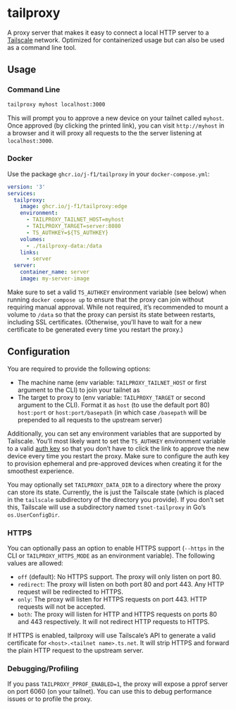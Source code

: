 # tailproxy

A proxy server that makes it easy to connect a local HTTP server to a [Tailscale](https://tailscale.com) network. Optimized for containerized usage but can also be used as a command line tool.

## Usage

### Command Line

```bash
tailproxy myhost localhost:3000
```

This will prompt you to approve a new device on your tailnet called `myhost`. Once approved (by clicking the printed link), you can visit `http://myhost` in a browser and it will proxy all requests to the the server listening at `localhost:3000`.

### Docker

Use the package `ghcr.io/j-f1/tailproxy` in your `docker-compose.yml`:

```yaml
version: '3'
services:
  tailproxy:
    image: ghcr.io/j-f1/tailproxy:edge
    environment:
      - TAILPROXY_TAILNET_HOST=myhost
      - TAILPROXY_TARGET=server:8080
      - TS_AUTHKEY=${TS_AUTHKEY}
    volumes:
      - ./tailproxy-data:/data
    links:
      - server
  server:
    container_name: server
    image: my-server-image
```

Make sure to set a valid `TS_AUTHKEY` environment variable (see below) when running `docker compose up` to ensure that the proxy can join without requiring manual approval. While not required, it’s recommended to mount a volume to `/data` so that the proxy can persist its state between restarts, including SSL certificates. (Otherwise, you’ll have to wait for a new certificate to be generated every time you restart the proxy.)

## Configuration 

You  are required to provide the following options:

- The machine name (env variable: `TAILPROXY_TAILNET_HOST` or first argument to the CLI) to join your tailnet as
- The target to proxy to (env variable: `TAILPROXY_TARGET` or second argument to the CLI). Format it as `host` (to use the default port 80) `host:port` or `host:port/basepath` (in which case `/basepath` will be prepended to all requests to the upstream server)

Additionally, you can set any environment variables that are supported by Tailscale. You’ll most likely want to set the `TS_AUTHKEY` environment variable to a valid [auth key](https://tailscale.com/kb/1085/auth-keys/) so that you don’t have to click the link to approve the new device every time you restart the proxy. Make sure to configure the auth key to provision ephemeral and pre-approved devices when creating it for the smoothest experience.

You may optionally set `TAILPROXY_DATA_DIR` to a directory where the proxy can store its state. Currently, the is just the Tailscale state (which is placed in the `tailscale` subdirectory of the directory you provide). If you don’t set this, Tailscale will use a subdirectory named `tsnet-tailproxy` in Go’s `os.UserConfigDir`.

### HTTPS

You can optionally  pass an option to enable HTTPS support (`--https` in the CLI or `TAILPROXY_HTTPS_MODE` as an environment variable). The following values are allowed:

- `off` (default): No HTTPS support. The proxy will only listen on port 80.
- `redirect`: The proxy will listen on both port 80 and port 443. Any HTTP request will be redirected to HTTPS.
- `only`: The proxy will listen for HTTPS requests on port 443. HTTP requests will not be accepted.
- `both`: The proxy will listen for HTTP and HTTPS requests on ports 80 and 443 respectively. It will not redirect HTTP requests to HTTPS.

If HTTPS is enabled, tailproxy will use Tailscale’s API to generate a valid certificate for `<host>.<tailnet name>.ts.net`. It will strip HTTPS and forward the plain HTTP request to the upstream server.

### Debugging/Profiling

If you pass `TAILPROXY_PPROF_ENABLED=1`, the proxy will expose a pprof server on port 6060 (on your tailnet). You can use this to debug performance issues or to profile the proxy.
